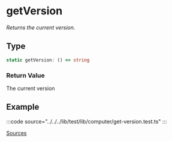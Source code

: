 # getVersion

_Returns the current version._

## Type

```ts
static getVersion: () => string
```

### Return Value

The current version

## Example

:::code source="../../../lib/test/lib/computer/get-version.test.ts" :::

<a href="https://github.com/bitcoin-computer/monorepo/blob/main/packages/lib/test/lib/computer/get-version.test.ts" target=_blank>Sources</a>
